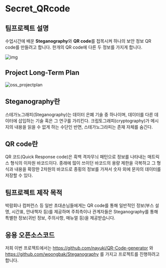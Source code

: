 # Secret_QRcode

## 팀프로젝트 설명

수업시간에 배운 **Steganography**와 **QR code**를 접목시켜 하나의 보안 정보 QR code를 만들려고 합니다.
한개의 QR code에 다른 두 정보를 가지게 합니다.

![img](https://user-images.githubusercontent.com/44853425/49075879-14e12a00-f27b-11e8-8476-a18990085a3c.png)

## Project Long-Term Plan

![oss_projectplan](https://user-images.githubusercontent.com/45195784/49156552-fb1a1280-f360-11e8-8e4b-2e0ce4ee9632.PNG)

## Steganography란

스테가노그래피(Steganography)는 데이터 은폐 기술 중 하나이며, 데이터를 다른 데이터에 삽입하는 기술 혹은 그 연구를 가리킨다. 
크립토그래피(cryptography)가 메시지의 내용을 읽을 수 없게 하는 수단인 반면, 스테가노그라피는 존재 자체를 숨긴다.

## QR code란

QR 코드(Quick Response code)은 흑백 격자무늬 패턴으로 정보를 나타내는 매트릭스 형식의 이차원 바코드이다. 종래에 많이 쓰이던 바코드의 용량 제한을 극복하고 그 형식과 내용을 확장한 2차원의 바코드로 종횡의 정보를 가져서 숫자 외에 문자의 데이터를 저장할 수 있다.

## 팀프로젝트 제작 목적

박람회나 컴퍼런스 등 일반 초대손님들에게는 QR code를 통해 일반적인 정보(부스 설명, 시간표, 안내책자 등)를 제공하며
주최측이나 관계자들은 Steganography를 통해 특별한 정보(귀빈 정보, 주의사항, 매뉴얼 등)을 제공받습니다.


## 응용 오픈소스코드

저희 이번 프로젝트에서는 https://github.com/nayuki/QR-Code-generator 와 https://github.com/woongbak/Steganography 를
가지고 프로젝트를 진행하려고 합니다.
